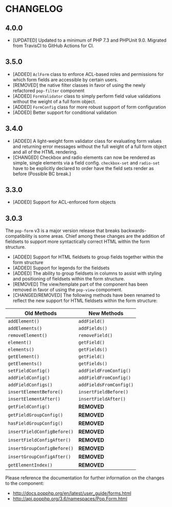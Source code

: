 CHANGELOG
=========

## 4.0.0

* [UPDATED] Updated to a minimum of PHP 7.3 and PHPUnit 9.0. Migrated from TravisCI to GitHub Actions for CI.  

## 3.5.0

* [ADDED] `AclForm` class to enforce ACL-based roles and permissions for which form fields are accessible by certain users.
* [REMOVED] the native filter classes in favor of using the newly refactored `pop-filter` component
* [ADDED] `FormValidator` class to simply perform field value validations without the weight of a full form object.
* [ADDED] `FormConfig` class for more robust support of form configuration
* [ADDED] Better support for conditional validation

## 3.4.0

* [ADDED] A light-weight form validator class for evaluating form values and returning error messages without the full
weight of a full form object and all of the HTML rendering.
* [CHANGED] Checkbox and radio elements can now be rendered as simple, single elements via a field config. `checkbox-set`
and `radio-set` have to be explicitly declared to order have the field sets render as before (Possible BC break.) 

## 3.3.0

* [ADDED] Support for ACL-enforced form objects

## 3.0.3

The `pop-form` v3 is a major version release that breaks backwards-compatibility is some areas. Chief among these changes
are the addition of fieldsets to support more syntactically correct HTML within the form structure.

* [ADDED] Support for HTML fieldsets to group fields together within the form structure
* [ADDED] Support for legends for the fieldsets
* [ADDED] The ability to group fieldsets in columns to assist with styling and positioning of fieldsets within the form structure.
* [REMOVED] The view/template part of the component has been removed in favor of using the `pop-view` compoment.
* [CHANGED/REMOVED] The following methods have been renamed to reflect the new support for HTML fieldsets within the form structure:

| Old Methods                 | New Methods                        |
|-----------------------------|------------------------------------|
| `addElement()`              | `addField()`                       |
| `addElements()`             | `addFields()`                      |
| `removeElement()`           | `removeField()`                    |
| `element()`                 | `getField()`                       |
| `elements()`                | `getFields()`                      |
| `getElement()`              | `getField()`                       |
| `getElements()`             | `getFields()`                      |
| `setFieldConfig()`          | `addFieldFromConfig()`             |
| `addFieldConfig()`          | `addFieldFromConfig()`             |
| `addFieldConfigs()`         | `addFieldsFromConfig()`            |
| `insertElementBefore()`     | `insertFieldBefore()`              |
| `insertElementAfter()`      | `insertFieldAfter()`               |
| `getFieldConfig()`          | **REMOVED**                        |
| `getFieldGroupConfig()`     | **REMOVED**                        |
| `hasFieldGroupConfig()`     | **REMOVED**                        |
| `insertFieldConfigBefore()` | **REMOVED**                        |
| `insertFieldConfigAfter()`  | **REMOVED**                        |
| `insertGroupConfigBefore()` | **REMOVED**                        |
| `insertGroupConfigAfter()`  | **REMOVED**                        |
| `getElementIndex()`         | **REMOVED**                        |

Please reference the documentation for further information on the changes to the component:

- http://docs.popphp.org/en/latest/user_guide/forms.html
- http://api.popphp.org/3.6/namespaces/Pop.Form.html
